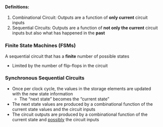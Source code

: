 #### Definitions:
1. Combinational Circuit: Outputs are a function of **only current** circuit inputs
2. Sequential Circuits: Outputs are a function of **not only the current** circuit inputs but also what has happened in the **past**

### Finite State Machines (FSMs)
A sequential circuit that has a **finite** number of possible states
- Limited by the number of flip-flops in the circuit

### Synchronous Sequential Circuits
- Once per clock cycle, the values in the storage elements are updated with the new state information
	- The “next state” becomes the “current state”
- The next state values are produced by a combinational function of the current state values and the circuit inputs
- The circuit outputs are produced by a combinational function of the current state and <u>possibly</u> the circuit inputs